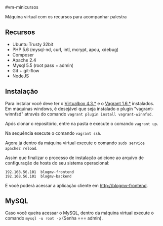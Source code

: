 #vm-minicursos

Máquina virtual com os recursos para acompanhar palestra

## Recursos

* Ubuntu Trusty 32bit
* PHP 5.6 (mysql-nd, curl, intl, mcrypt, apcu, xdebug)
* Composer
* Apache 2.4
* Mysql 5.5 (root pass = admin)
* Git + git-flow
* NodeJS

## Instalação

Para instalar você deve ter o [Virtualbox 4.3.*](https://www.virtualbox.org) e o [Vagrant 1.6.*](https://www.vagrantup.com) instalados.
Em máquinas windows, é desejável que seja instalado o plugin "vagrant-winnfsd" através do comando ```vagrant plugin install vagrant-winnfsd```.


Após clonar o repositório, entre na pasta e execute o comando ```vagrant up```.

Na sequência execute o comando ```vagrant ssh```.

Agora já dentro da máquina virtual execute o comando ```sudo service apache2 reload```.

Assim que finalizar o processo de instalação adicione ao arquivo de configuração de hosts do seu sistema operacional:

```
192.168.56.101  blogmv-frontend
192.168.56.101  blogmv-backend
```

E você poderá acessar a aplicação cliente em [http://blogmv-frontend](http://blogmv-frontend).

## MySQL

Caso você queira acessar o MySQL, dentro da máquina virtual execute o comando ```mysql -u root -p``` (Senha === admin).